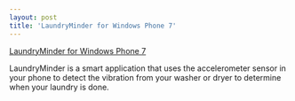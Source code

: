 ```yaml
---
layout: post
title: 'LaundryMinder for Windows Phone 7'
---
```


[LaundryMinder for Windows Phone 7](http://www.windowsphone.com/en-us/apps/2b36d281-9189-e011-986b-78e7d1fa76f8)

LaundryMinder is a smart application that uses the accelerometer sensor in your phone to detect the vibration from your washer or dryer to determine when your laundry is done.
